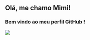 
## Olá, me chamo Mimi! 
### Bem vindo ao meu perfil GitHub !
<img src="https://cdn.jsdelivr.net/gh/devicons/devicon/icons/coffeescript/coffeescript-original.svg" />
          
